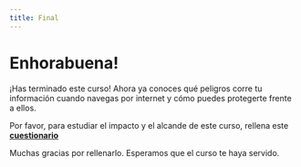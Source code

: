 ```yaml
---
title: Final
---
```


# Enhorabuena!

¡Has terminado este curso! Ahora ya conoces qué peligros corre tu información cuando navegas por internet y cómo puedes protegerte frente a ellos.

Por favor, para estudiar el impacto y el alcande de este curso, rellena este **[cuestionario](https://forms.gle/rWV3HmXX8e88uwqs9)**

Muchas gracias por rellenarlo. Esperamos que el curso te haya servido.
